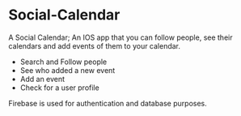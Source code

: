 # Social-Calendar
A Social Calendar; An IOS app that you can follow people, see their calendars and add events of them to your calendar.

- Search and Follow people
- See who added a new event
- Add an event
- Check for a user profile

Firebase is used for authentication and database purposes.


